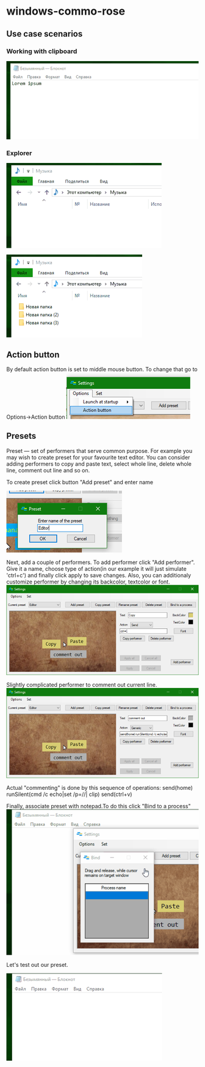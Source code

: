 # windows-commo-rose

## Use case scenarios
### Working with clipboard
![](images/Clipboard.gif)
### Explorer
![](images/Explorer_mkdir.gif)

![](images/Explorer_del.gif)

## Action button
By default action button is set to middle mouse button. To change that go to Options->Action button
![](images/Action_button.png)

## Presets
Preset — set of performers that serve common purpose. For example you may wish to create preset for your favourite text editor. You can consider adding performers to copy and paste text, select whole line, delete whole line, comment out line and so on.

To create preset click button "Add preset" and enter name

![](images/Add_preset.PNG)

Next, add a couple of performers. To add performer click "Add performer". Give it a name, choose type of action(in our example it will just simulate 'ctrl+c') and finally click apply to save changes. Also, you can additionaly customize performer by changing its backcolor, textcolor or font.
![](images/Add_copy_performer.png)

Slightly complicated performer to comment out current line.
![](images/Add_comment_performer.png)

Actual "commenting" is done by this sequence of operations: send(home) runSilent(cmd /c echo|set /p=//| clip) send(ctrl+v)

Finally, associate preset with notepad.To do this click "Bind to a process"
![](images/Bind_process.gif)

Let's test out our preset.

![](images/Notepad_commemt_out.gif)
